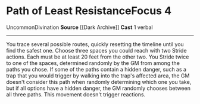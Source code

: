 ﻿---
actions: '[one-action]'
area: null
bloodline: null
component:
- Verbal
cost: null
deity: null
domain: null
duration: null
element: null
heighten: null
heighten_level: '4'
id: '1194'
lesson: null
level: '4'
mystery: null
name: Path of Least Resistance
patron_theme: null
range: null
rarity: Uncommon
requirement: null
saving_throw: null
school: Divination
source: '[[DATABASE/source/Dark Archive|Dark Archive]]'
target: null
tradition: null
trait:
- '[[DATABASE/trait/Divination|Divination]]'
- '[[DATABASE/trait/Uncommon|Uncommon]]'
trigger: null
type: Focus

---
# Path of Least Resistance<span class="item-type">Focus 4</span>

<span class="trait-uncommon item-trait">Uncommon</span><span class="item-trait">Divination</span>
**Source** [[Dark Archive]]
**Cast** <span class="action-icon">1</span> verbal

---
You trace several possible routes, quickly resetting the timeline until you find the safest one. Choose three spaces you could reach with two Stride actions. Each must be at least 20 feet from the other two. You Stride twice to one of the spaces, determined randomly by the GM from among the paths you chose. If some of the paths contain a hidden danger, such as a trap that you would trigger by walking into the trap's affected area, the GM doesn't consider this path when randomly determining which one you take, but if all options have a hidden danger, the GM randomly chooses between all three paths. This movement doesn't trigger reactions.